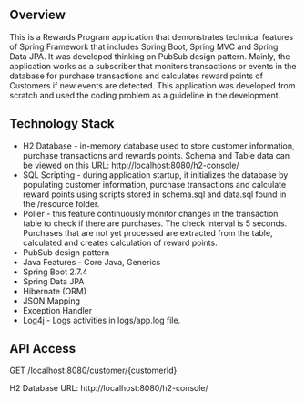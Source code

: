 ## Overview

This is a Rewards Program application that demonstrates technical features of Spring Framework that includes Spring Boot, Spring MVC and Spring Data JPA. It was developed thinking on PubSub design pattern. Mainly, the application works as a subscriber that monitors transactions or events in the database for purchase transactions and calculates reward points of Customers if new events are detected.
This application was developed from scratch and used the coding problem as a guideline in the development. 

## Technology Stack


- H2 Database - in-memory database used to store customer information, purchase transactions and rewards points. Schema and Table data can be viewed on this URL: http://localhost:8080/h2-console/
- SQL Scripting - during application startup, it initializes the database by populating customer information, purchase transactions and calculate reward points using
	scripts stored in schema.sql and data.sql found in the /resource folder.
- Poller - this feature continuously monitor changes in the transaction table to check if there are purchases. The check interval is 5 seconds. Purchases that are not yet processed are extracted from the table, calculated and creates calculation of reward points.
- PubSub design pattern
- Java Features - Core Java, Generics
- Spring Boot 2.7.4
- Spring Data JPA
- Hibernate (ORM)
- JSON Mapping
- Exception Handler
- Log4j - Logs activities in logs/app.log file.

## API Access

GET /localhost:8080/customer/{customerId}

H2 Database URL: http://localhost:8080/h2-console/
